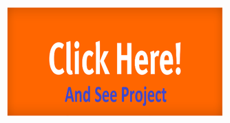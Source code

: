 <a href="https://restapi.aslambd.com/" target="_blank">
   <img src="images/click_me.png" width="auto" height="260">
</a>